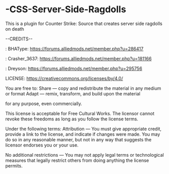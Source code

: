 # -CSS-Server-Side-Ragdolls
This is a plugin for Counter Strike: Source that creates server side ragdolls on death

--CREDITS--

: BHAType: https://forums.alliedmods.net/member.php?u=286417

: Crasher_3637: https://forums.alliedmods.net/member.php?u=181166

: Dreyson: https://forums.alliedmods.net/member.php?u=295756






LICENSE: https://creativecommons.org/licenses/by/4.0/


You are free to:
Share — copy and redistribute the material in any medium or format
Adapt — remix, transform, and build upon the material

for any purpose, even commercially.

This license is acceptable for Free Cultural Works.
The licensor cannot revoke these freedoms as long as you follow the license terms.

Under the following terms:
Attribution — You must give appropriate credit, provide a link to the license, and indicate if changes were made. You may do so in any reasonable manner, but not in any way that suggests the licensor endorses you or your use.

No additional restrictions — You may not apply legal terms or technological measures that legally restrict others from doing anything the license permits.
